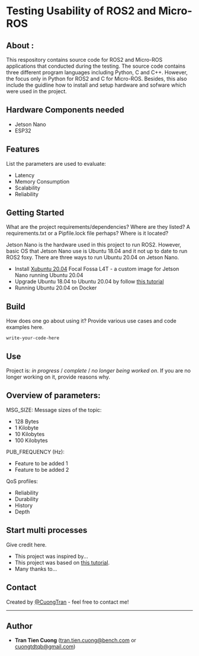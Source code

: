 # Testing Usability of ROS2 and Micro-ROS 

## About : 
This respository contains source code for ROS2 and Micro-ROS applications that conducted during the testing. The source code contains three different program languages including Python, C and C++. However, the focus only in Python for ROS2 and C for Micro-ROS. 
Besides, this also include the guidline how to install and setup hardware and sofware which were used in the project. 

## Hardware Components needed
- Jetson Nano
- ESP32 

## Features
List the parameters are used to evaluate:
- Latency
- Memory Consumption
- Scalability
- Reliability


## Getting Started 
What are the project requirements/dependencies? Where are they listed? A requirements.txt or a Pipfile.lock file perhaps? Where is it located?

Jetson Nano is the hardware used in this project to run ROS2. However, basic OS that Jetson Nano use is Ubuntu 18.04 and it not up to date to run ROS2 foxy. There are three ways to run Ubuntu 20.04 on Jetson Nano. 
- Install [Xubuntu 20.04](https://forums.developer.nvidia.com/t/xubuntu-20-04-focal-fossa-l4t-r32-3-1-custom-image-for-the-jetson-nano/121768) Focal Fossa L4T - a custom image for Jetson Nano running Ubuntu 20.04 
- Upgrade Ubuntu 18.04 to Ubuntu 20.04 by follow [this tutorial](https://qengineering.eu/install-ubuntu-20.04-on-jetson-nano.html)
- Running Ubuntu 20.04 on Docker


## Build
How does one go about using it?
Provide various use cases and code examples here.

`write-your-code-here`


## Use
Project is: _in progress_ / _complete_ / _no longer being worked on_. If you are no longer working on it, provide reasons why.


## Overview of parameters:
MSG_SIZE: Message sizes of the topic:
- 128 Bytes
- 1 Kilobyte
- 10 Kilobytes
- 100 Kilobytes

PUB_FREQUENCY (Hz):
- Feature to be added 1
- Feature to be added 2

QoS profiles:
- Reliability
- Durability
- History 
- Depth


## Start multi processes
Give credit here.
- This project was inspired by...
- This project was based on [this tutorial](https://www.example.com).
- Many thanks to...


## Contact
Created by [@CuongTran](https://github.com/scottitran) - feel free to contact me!

---
## Author 
  - **Tran Tien Cuong** (tran.tien.cuong@bench.com or cuongtdtqb@gmail.com)
